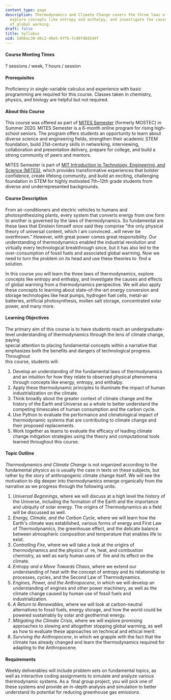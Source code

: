 ```yaml
---
content_type: page
description: Thermodynamics and Climate Change covers the three laws of thermodynamics,
  explore concepts like entropy and enthalpy, and investigate the causes and effects
  of global warming.
draft: false
title: Syllabus
uid: 5d68ac30-d6c2-46e5-97fb-7c90fd68540f
---
```

#### Course Meeting Times

? sessions / week, ? hours / session

#### Prerequisites

Proficiency in single-variable calculus and experience with basic programming are required for this course. Classes taken in chemistry, physics, and biology are helpful but not required.

#### About this Course

This course was offered as part of [MITES Semester](https://mites.mit.edu/discover-mites/mites-semester/) (formerly MOSTEC) in Summer 2020. MITES Semester is a 6-month online program for rising high-school seniors. The program offers students an opportunity to learn about diverse science and engineering fields, strengthen their academic STEM foundation, build 21st-century skills in networking, interviewing, collaboration and presentation delivery, prepare for college, and build a strong community of peers and mentors.

MITES Semester is part of [MIT Introduction to Technology, Engineering, and Science (MITES)](https://mites.mit.edu/), which provides transformative experiences that bolster confidence, create lifelong community, and build an exciting, challenging foundation in STEM for highly motivated 7th–12th grade students from diverse and underrepresented backgrounds.

#### Course Description

From air-conditioners and electric vehicles to humans and photosynthesizing plants, every system that converts energy from one form to another is governed by the laws of thermodynamics. So fundamental are these laws that Einstein himself once said they comprise "the only physical theory of universal content, which I am convinced…will never be overthrown." However, with great power comes great responsibility. Our understanding of thermodynamics enabled the industrial revolution and virtually every technological breakthrough since, but it has also led to the over-consumption of fossil fuels and associated global warming. Now we need to turn the problem on its head and use these theories to  find a solution. 

In this course you will learn the three laws of thermodynamics, explore concepts like entropy and enthalpy, and investigate the causes and effects of global warming from a thermodynamics perspective. We will also apply these concepts to learning about state-of-the-art energy conversion and storage technologies like heat pumps, hydrogen fuel cells, metal-air batteries, artificial photosynthesis, molten salt storage, concentrated solar power, and many more.

#### Learning Objectives

The primary aim of this course is to have students reach an undergraduate-level understanding of thermodynamics through the lens of climate change, paying     
special attention to placing fundamental concepts within a narrative that emphasizes both the benefits and dangers of technological progress. Throughout     
this course, students will:

1. Develop an understanding of the fundamental laws of thermodynamics and an intuition for how they relate to observed physical phenomena through concepts like energy, entropy, and enthalpy.
2. Apply these thermodynamic principles to illuminate the impact of human industrialization on the climate.
3. Think broadly about the greater context of climate change and the history of the Earth and Universe as a whole to better understand the competing timescales of human consumption and the carbon cycle.
4. Use Python to evaluate the performance and climatological impact of thermodynamic systems that are contributing to climate change and their proposed replacements.
5. Work together as teams to evaluate the efficacy of leading climate change mitigation strategies using the theory and computational tools learned throughout this course.

#### Topic Outline

*Thermodynamics and Climate Change* is not organized according to the fundamental physics as is usually the case in texts on these subjects, but rather by the story of anthropogenic climate change itself. We will see the motivation to dig deeper into thermodynamics emerge organically from the narrative as we progress through the following units:

1. *Universal Beginnings*, where we will discuss at a high level the history of the Universe, including the formation of the Earth and the importance and ubiquity of solar energy. The origins of Thermodynamics as a field will be discussed as well.
2. *Energy, Climate, and the Carbon Cycle*, where we will learn how the Earth's climate was established, various forms of energy and First Law of Thermodynamics, the greenhouse effect, and the delicate balance between atmospheric composition and temperature that enables life to exist.
3. *Controlling Fire*, where we will take a look at the origins of thermodynamics and the physics of  re, heat, and combustion chemistry, as well as early human uses of  fire and its effect on the climate.
4. *Entropy and a Move Towards Chaos*, where we extend our understanding of heat with the concept of entropy and its relationship to processes, cycles, and the Second Law of Thermodynamics.
5. *Engines, Power, and the Anthropocene*, in which we will develop an understanding of engines and other power machinery, as well as the climate change caused by human use of fossil fuels and industrialization.
6. *A Return to Renewables*, where we will look at carbon-neutral alternatives to fossil fuels, energy storage, and how the world could be powered sustainably by solar and geothermal energy.
7. *Mitigating the Climate Crisis*, where we will explore promising approaches to slowing and altogether stopping global warming, as well as how to evaluate these approaches on technical and ethical merit.
8. *Surviving the Anthropocene*, in which we grapple with the fact that the climate has already changed and learn the thermodynamics required for adapting to the Anthropocene.

#### Requirements

Weekly deliverables will include problem sets on fundamental topics, as well as interactive coding assignments to simulate and analyze various thermodynamic systems. As a  final group project, you will pick one of these systems and provide an in-depth analysis and simulation to better understand its potential for reducing greenhouse gas emissions.